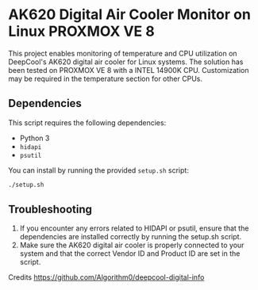 # AK620 Digital Air Cooler Monitor on Linux PROXMOX VE 8

This project enables monitoring of temperature and CPU utilization on DeepCool's AK620 digital air cooler for Linux systems. The solution has been tested on PROXMOX VE 8 with a INTEL 14900K CPU. Customization may be required in the temperature section for other CPUs.

## Dependencies

This script requires the following dependencies:
- Python 3
- `hidapi`
- `psutil`

You can install by running the provided `setup.sh` script:
```bash
./setup.sh
```

## Troubleshooting

1) If you encounter any errors related to HIDAPI or psutil, ensure that the dependencies are installed correctly by running the setup.sh script.
2) Make sure the AK620 digital air cooler is properly connected to your system and that the correct Vendor ID and Product ID are set in the script.

Credits
https://github.com/Algorithm0/deepcool-digital-info
